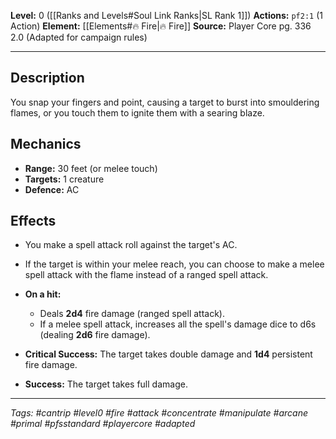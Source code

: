 **Level:** 0 ([[Ranks and Levels#Soul Link Ranks|SL Rank 1]])
**Actions:** `pf2:1` (1 Action)
**Element:** [[Elements#🔥 Fire|🔥 Fire]]
**Source:** Player Core pg. 336 2.0 (Adapted for campaign rules)

---

## Description

You snap your fingers and point, causing a target to burst into smouldering flames, or you touch them to ignite them with a searing blaze.

## Mechanics

-   **Range:** 30 feet (or melee touch)
-   **Targets:** 1 creature
-   **Defence:** AC

## Effects

-   You make a spell attack roll against the target's AC.
-   If the target is within your melee reach, you can choose to make a melee spell attack with the flame instead of a ranged spell attack.

-   **On a hit:**
    -   Deals **2d4** fire damage (ranged spell attack).
    -   If a melee spell attack, increases all the spell's damage dice to d6s (dealing **2d6** fire damage).

-   **Critical Success:** The target takes double damage and **1d4** persistent fire damage.
-   **Success:** The target takes full damage.

---
*Tags: #cantrip #level0 #fire #attack #concentrate #manipulate #arcane #primal #pfsstandard #playercore #adapted*